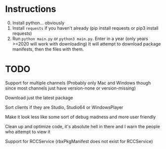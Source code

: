 # Instructions
0. Install python... obviously
1. Install `requests` if you haven't already (pip install requests or pip3 install requests)
2. Run `python main.py` or `python3 main.py`. Enter in a year (only years >=2020 will work with downloading) It will attempt to download package manifests, then the files with them.

# TODO
Support for multiple channels (Probably only Mac and Windows though since most channels just have version-none or version-missing)

Download just the latest package

Sort clients if they are Studio, Studio64 or WindowsPlayer

Make it look less like some sort of debug madness and more user friendly

Clean up and optimize code, it's absolute hell in there and I warn the people who attempt to view it

Support for RCCService (rbxPkgManifest does not exist for RCCService)
